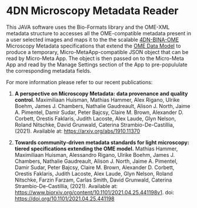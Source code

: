 # 4DN Microscopy Metadata Reader

This JAVA software uses the Bio-Formats library and the OME-XML metadata structure to accesses all the OME-compatible metadata present in a user selected images and maps it to the the scalable [4DN-BINA-OME](https://zenodo.org/record/4710731) Microscopy Metadata specifications that extend the [OME Data Model](https://www.openmicroscopy.org/Schemas/Documentation/Generated/OME-2016-06/ome.html) to produce a temporary, Micro-MetaApp-compatible JSON object that can be read by Micro-Meta App. The object is then passed on to the Micro-Meta App and read by the Manage Settings section of the App to pre-popululate the corresponding metadata fields.

For more information please refer to our recent publications:

1. **A perspective on Microscopy Metadata: data provenance and quality control.**
Maximiliaan Huisman, Mathias Hammer, Alex Rigano, Ulrike Boehm, James J. Chambers, Nathalie Gaudreault, Alison J. North, Jaime A. Pimentel, Damir Sudar, Peter Bajcsy, Claire M. Brown, Alexander D. Corbett, Orestis Faklaris, Judith Lacoste, Alex Laude, Glyn Nelson, Roland Nitschke, David Grunwald, Caterina Strambio-De-Castillia, (2021). Available at: https://arxiv.org/abs/1910.11370

2. **Towards community-driven metadata standards for light microscopy: tiered specifications extending the OME model.**
Mathias Hammer, Maximiliaan Huisman, Alessandro Rigano, Ulrike Boehm, James J. Chambers, Nathalie Gaudreault, Alison J. North, Jaime A. Pimentel, Damir Sudar, Peter Bajcsy, Claire M. Brown, Alexander D. Corbett, Orestis Faklaris, Judith Lacoste, Alex Laude, Glyn Nelson, Roland Nitschke, Farzin Farzam, Carlas Smith, David Grunwald, Caterina Strambio-De-Castillia, (2021). Available at: https://www.biorxiv.org/content/10.1101/2021.04.25.441198v1. doi: https://doi.org/10.1101/2021.04.25.441198





